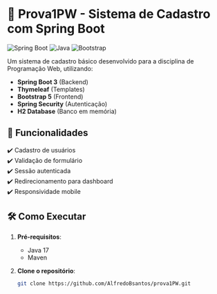 # 📝 Prova1PW - Sistema de Cadastro com Spring Boot

![Spring Boot](https://img.shields.io/badge/Spring_Boot-3.2.0-green.svg)
![Java](https://img.shields.io/badge/Java-17-blue.svg)
![Bootstrap](https://img.shields.io/badge/Bootstrap-5.3-purple.svg)

Um sistema de cadastro básico desenvolvido para a disciplina de Programação Web, utilizando:

- **Spring Boot 3** (Backend)
- **Thymeleaf** (Templates)
- **Bootstrap 5** (Frontend)
- **Spring Security** (Autenticação)
- **H2 Database** (Banco em memória)

## 🚀 Funcionalidades

✔️ Cadastro de usuários  
✔️ Validação de formulário  
✔️ Sessão autenticada  
✔️ Redirecionamento para dashboard  
✔️ Responsividade mobile  

## 🛠️ Como Executar

1. **Pré-requisitos**:
   - Java 17
   - Maven

2. **Clone o repositório**:
   ```bash
   git clone https://github.com/AlfredoBsantos/prova1PW.git
